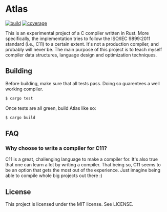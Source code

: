 # Atlas

[![build](https://github.com/feroldi/atlas/actions/workflows/build.yml/badge.svg)](https://github.com/feroldi/atlas/actions/workflows/build.yml)
[![coverage](https://feroldi.github.io/atlas-coverage/badges/flat.svg)](https://feroldi.github.io/atlas-coverage)

This is an experimental project of a C compiler written in Rust. More
specifically, the implementation tries to follow the ISO/IEC 9899:2011
standard (i.e., C11) to a certain extent. It's not a production compiler,
and probably will never be. The main purpose of this project is to
teach myself compiler data structures, language design and optimization
techniques.

## Building

Before building, make sure that all tests pass. Doing so guarentees a well working compiler.

```bash
$ cargo test
```

Once tests are all green, build Atlas like so:

```bash
$ cargo build
```

## FAQ

### Why choose to write a compiler for C11?

C11 is a great, challenging language to make a compiler for. It's also
true that one can learn a lot by writing a compiler. That being so,
C11 seems to be an option that gets the most out of the experience.
Just imagine being able to compile whole big projects out there :)

## License

This project is licensed under the MIT license. See LICENSE.
